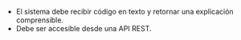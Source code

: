 - El sistema debe recibir código en texto y retornar una explicación comprensible.
- Debe ser accesible desde una API REST.